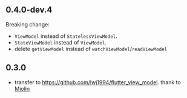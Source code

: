 ## 0.4.0-dev.4
Breaking change:
* `ViewModel` instead of `StatelessViewModel`.
* `StateViewModel` instead of `ViewModel`.
* delete `getViewModel` instead of `watchViewModel`/`readViewModel`

## 0.3.0
* transfer to https://github.com/lwj1994/flutter_view_model. thank to [Miolin](https://github.com/Miolin)

